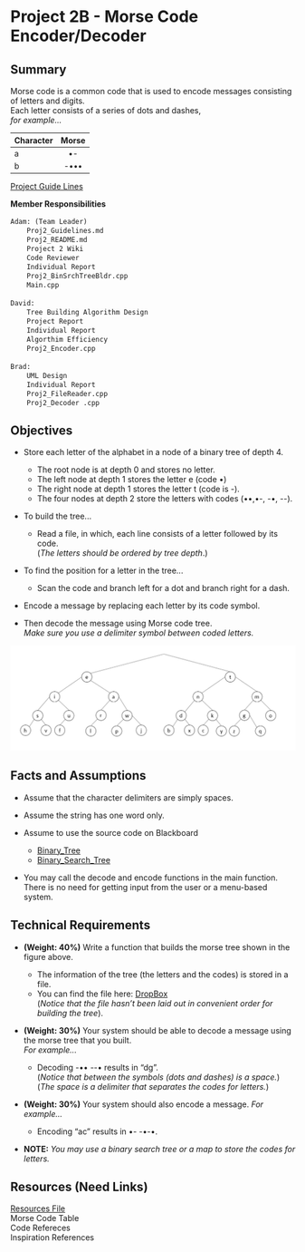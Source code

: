# Project 2B - Morse Code Encoder/Decoder

## Summary 

Morse code is a common code that is used to encode messages consisting of letters and digits.  
Each letter consists of a series of dots and dashes,   
_for example..._  

| Character        | Morse           |
| ------------- |:-------------:| 
| a      | •- |
| b      | -••• |

[Project Guide Lines][Project Guide Lines]

**Member Responsibilities**

	Adam: (Team Leader)
    	Proj2_Guidelines.md
    	Proj2_README.md
    	Project 2 Wiki 
    	Code Reviewer
    	Individual Report
    	Proj2_BinSrchTreeBldr.cpp
    	Main.cpp
    
	David: 
    	Tree Building Algorithm Design
    	Project Report
    	Individual Report
    	Algorthim Efficiency
    	Proj2_Encoder.cpp
	
	Brad:    
    	UML Design  
    	Individual Report 
    	Proj2_FileReader.cpp  
    	Proj2_Decoder .cpp
	

## Objectives
+ Store each letter of the alphabet in a node of a binary tree of depth 4.  
  + The root node is at depth 0 and stores no letter.  
  + The left node at depth 1 stores the letter e (code •) 
  + The right node at depth 1 stores the letter t (code is -).  
  + The four nodes at depth 2 store the letters with codes (••,•-, -•, --). 
  
+ To build the tree...
  + Read a file, in which, each line consists of a letter followed by its code.  
    (_The letters should be ordered by tree depth_.) 
    
+ To find the position for a letter in the tree...
  + Scan the code and branch left for a dot and branch right for a dash. 
  
+ Encode a message by replacing each letter by its code symbol. 

+ Then decode the message using Morse code tree.  
  *Make sure you use a delimiter symbol between coded letters.*
  
![alt text][Tree]

## Facts and Assumptions
+ Assume that the character delimiters are simply spaces.

+ Assume the string has one word only.

+ Assume to use the source code on Blackboard  
  + [Binary_Tree][Binary_Tree]  
  + [Binary_Search_Tree][Binary_Search_Tree]
  
+ You may call the decode and encode functions in the main function.  
  There is no need for getting input from the user or a menu-based system.

## Technical Requirements

+ **(Weight: 40%)** Write a function that builds the morse tree shown in the figure above.

  + The information of the tree (the letters and the codes) is stored in a file. 
  + You can find the file here: [DropBox][Instructor_Provided_Dropbox]  
    (*Notice that the file hasn’t been laid out in convenient order for building the tree*).

+ **(Weight: 30%)** Your system should be able to decode a message using the morse tree that you built.  
_For example..._
  + Decoding -•• --• results in “dg”.   
    (_Notice that between the symbols (dots and dashes) is a space._)  
    (_The space is a delimiter that separates the codes for letters._)  

+ **(Weight: 30%)** Your system should also encode a message. 
  _For example..._ 
  + Encoding “ac” results in •- -•-•.
    
+ **NOTE:** _You may use a binary search tree or a map to store the codes for letters._

## Resources (Need Links)

[Resources File](https://github.com/RedGrinGrumbler/Comp-Sci-303-Spr19/blob/master/Proj2_Sources%26References.md)  
Morse Code Table  
Code Refereces  
Inspiration References  

[Tree]: https://github.com/RedGrinGrumbler/Comp-Sci-303-Spr19/blob/master/Proj2_ResourceFile_TreeImg.png "Tree Example"
[Binary_Tree]: https://github.com/RedGrinGrumbler/Comp-Sci-303-Spr19/blob/master/Proj2_ResourceFile_TreeImg.png "BAD LINK"
[Binary_Search_Tree]: https://github.com/RedGrinGrumbler/Comp-Sci-303-Spr19/blob/master/Proj2_ResourceFile_TreeImg.png "BAD LINK"
[Instructor_Provided_Dropbox]: https://www.dropbox.com/s/3cj8yb8gcdsrefg/morse.txt?dl=0
[Project Guide Lines]: https://github.com/RedGrinGrumbler/Comp-Sci-303-Spr19/blob/master/Proj2_Guidelines.md
